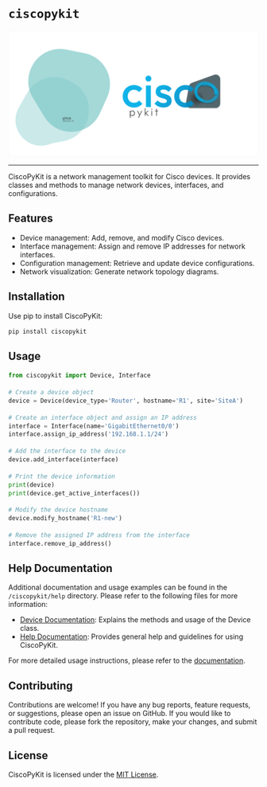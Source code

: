 

<!-- ![logo](assets/img/logo.svg) -->
# **`ciscopykit`**
![logo](assets/banner.png)


---

CiscoPyKit is a network management toolkit for Cisco devices. It provides classes and methods to manage network devices, interfaces, and configurations.

## Features

- Device management: Add, remove, and modify Cisco devices.
- Interface management: Assign and remove IP addresses for network interfaces.
- Configuration management: Retrieve and update device configurations.
- Network visualization: Generate network topology diagrams.

## Installation

Use pip to install CiscoPyKit:

```bash
pip install ciscopykit
```

## Usage

```python
from ciscopykit import Device, Interface

# Create a device object
device = Device(device_type='Router', hostname='R1', site='SiteA')

# Create an interface object and assign an IP address
interface = Interface(name='GigabitEthernet0/0')
interface.assign_ip_address('192.168.1.1/24')

# Add the interface to the device
device.add_interface(interface)

# Print the device information
print(device)
print(device.get_active_interfaces())

# Modify the device hostname
device.modify_hostname('R1-new')

# Remove the assigned IP address from the interface
interface.remove_ip_address()
```

## Help Documentation

Additional documentation and usage examples can be found in the `/ciscopykit/help` directory. Please refer to the following files for more information:

- [Device Documentation](ciscopykit/help/device.md): Explains the methods and usage of the Device class.
- [Help Documentation](ciscopykit/help/help.md): Provides general help and guidelines for using CiscoPyKit.

For more detailed usage instructions, please refer to the [documentation](https://github.com/devinci-it/ciscopykit).

## Contributing

Contributions are welcome! If you have any bug reports, feature requests, or suggestions, please open an issue on GitHub. If you would like to contribute code, please fork the repository, make your changes, and submit a pull request.

## License

CiscoPyKit is licensed under the [MIT License](LICENSE).
